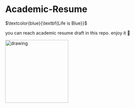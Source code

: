 # Academic-Resume

$\textcolor{blue}{\textbf{Life is Blue}}$

you can reach academic resume draft in this repo. 
enjoy it :muscle:


<img src="https://user-images.githubusercontent.com/74038190/216121964-513bdf95-3c8c-429a-82bc-7c770caca8fc.png" alt="drawing" width="200"/>

